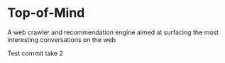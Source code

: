 # Top-of-Mind
A web crawler and recommendation engine aimed at surfacing the most interesting conversations on the web

Test commit take 2
